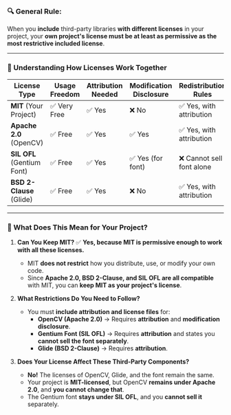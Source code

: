 ### **🔍 General Rule:**
When you **include** third-party libraries **with different licenses** in your project, your **own project's license must be at least as permissive as the most restrictive included license**. 

---

### **📜 Understanding How Licenses Work Together**
| License Type          | Usage Freedom | Attribution Needed | Modification Disclosure | Redistribution Rules |
|-----------------------|--------------|--------------------|------------------------|----------------------|
| **MIT** (Your Project) | ✅ Very Free | ✅ Yes | ❌ No | ✅ Yes, with attribution |
| **Apache 2.0** (OpenCV) | ✅ Free | ✅ Yes | ✅ Yes | ✅ Yes, with attribution |
| **SIL OFL** (Gentium Font) | ✅ Free | ✅ Yes | ✅ Yes (for font) | ❌ Cannot sell font alone |
| **BSD 2-Clause** (Glide) | ✅ Free | ✅ Yes | ❌ No | ✅ Yes, with attribution |

---

### **🚦 What Does This Mean for Your Project?**
1. **Can You Keep MIT?** ✅ **Yes, because MIT is permissive enough to work with all these licenses.**  
   - MIT **does not restrict** how you distribute, use, or modify your own code.
   - Since **Apache 2.0, BSD 2-Clause, and SIL OFL are all compatible** with MIT, you can **keep MIT as your project's license**.
  
2. **What Restrictions Do You Need to Follow?**
   - You must **include attribution and license files** for:
     - **OpenCV (Apache 2.0)** → Requires **attribution** and **modification disclosure**.
     - **Gentium Font (SIL OFL)** → Requires **attribution** and states you **cannot sell the font separately**.
     - **Glide (BSD 2-Clause)** → Requires **attribution**.

3. **Does Your License Affect These Third-Party Components?**  
   - **No!** The licenses of OpenCV, Glide, and the font remain the same.
   - Your project is **MIT-licensed**, but OpenCV **remains under Apache 2.0**, and **you cannot change that**.
   - The Gentium font **stays under SIL OFL**, and you **cannot sell it** separately.
